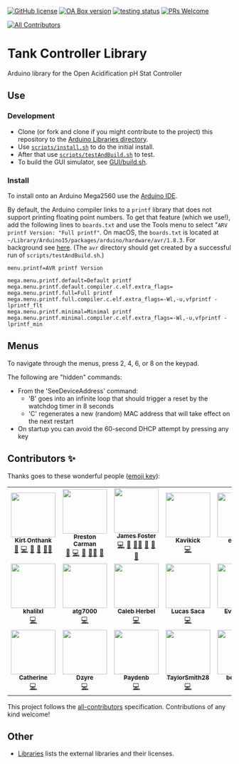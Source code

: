 [![GitHub license](https://img.shields.io/badge/License-MPL%202.0-brightgreen.svg)](https://github.com/Open-Acidification/TankController/blob/master/LICENSE)
[![OA Box version](https://img.shields.io/badge/TankController-v21.08.1-informational.svg)](https://github.com/Open-Acidification/TankController/releases)
[![testing status](https://github.com/Open-Acidification/TankController/workflows/Arduino%20CI/badge.svg)](https://github.com/Open-Acidification/TankController/actions)
[![PRs Welcome](https://img.shields.io/badge/PRs-welcome-brightgreen.svg)](https://github.com/Open-Acidification/TankController/blob/master/CONTRIBUTING.md)
<!-- ALL-CONTRIBUTORS-BADGE:START - Do not remove or modify this section -->
[![All Contributors](https://img.shields.io/badge/all_contributors-17-orange.svg?style=flat-square)](#contributors-)
<!-- ALL-CONTRIBUTORS-BADGE:END -->

# Tank Controller Library

Arduino library for the Open Acidification pH Stat Controller

## Use

### Development

*   Clone (or fork and clone if you might contribute to the project) this repository to the [Arduino Libraries directory](https://www.arduino.cc/en/Hacking/Libraries).
*   Use [`scripts/install.sh`](scripts/install.sh) to do the initial install.
*   After that use [`scripts/testAndBuild.sh`](scripts/testAndBuild.sh) to test.
*   To build the GUI simulator, see [GUI/build.sh](GUI/build.sh).

### Install

To install onto an Arduino Mega2560 use the [Arduino IDE](https://www.arduino.cc/en/software).

By default, the Arduino compiler links to a `printf` library that does not support printing floating point numbers. To get that feature (which we use!), add the following lines to `boards.txt` and use the Tools menu to select "`ARV printf Version: "Full printf"`. On macOS, the `boards.txt` is located at `~/Library/Arduino15/packages/arduino/hardware/avr/1.8.3`. For background see [here](https://forum.arduino.cc/t/no-sprintf-float-formatting-come-back-five-year/331790/6). (The `avr` directory should get created by a successful run of `scripts/testAndBuild.sh`.)

```text
menu.printf=AVR printf Version

mega.menu.printf.default=Default printf
mega.menu.printf.default.compiler.c.elf.extra_flags=
mega.menu.printf.full=Full printf
mega.menu.printf.full.compiler.c.elf.extra_flags=-Wl,-u,vfprintf -lprintf_flt
mega.menu.printf.minimal=Minimal printf
mega.menu.printf.minimal.compiler.c.elf.extra_flags=-Wl,-u,vfprintf -lprintf_min
```

## Menus

To navigate through the menus, press 2, 4, 6, or 8 on the keypad.

The following are "hidden" commands:
*   From the 'SeeDeviceAddress' command:
    *   'B' goes into an infinite loop that should trigger a reset by the watchdog timer in 8 seconds
    *   'C' regenerates a new (random) MAC address that will take effect on the next restart
*   On startup you can avoid the 60-second DHCP attempt by pressing any key

## Contributors ✨

Thanks goes to these wonderful people ([emoji key](https://allcontributors.org/docs/en/emoji-key)):

<!-- ALL-CONTRIBUTORS-LIST:START - Do not remove or modify this section -->
<!-- prettier-ignore-start -->
<!-- markdownlint-disable -->
<table>
  <tr>
    <td align="center"><a href="https://gab.wallawalla.edu/~kirt.onthank/index.html"><img src="https://avatars.githubusercontent.com/u/48142545?v=4?s=100" width="100px;" alt=""/><br /><sub><b>Kirt Onthank</b></sub></a><br /><a href="#business-KirtOnthank" title="Business development">💼</a> <a href="https://github.com/Open-Acidification/TankController/commits?author=KirtOnthank" title="Code">💻</a> <a href="#design-KirtOnthank" title="Design">🎨</a> <a href="#ideas-KirtOnthank" title="Ideas, Planning, & Feedback">🤔</a> <a href="#mentoring-KirtOnthank" title="Mentoring">🧑‍🏫</a></td>
    <td align="center"><a href="https://github.com/prestoncarman"><img src="https://avatars.githubusercontent.com/u/3517157?v=4?s=100" width="100px;" alt=""/><br /><sub><b>Preston Carman</b></sub></a><br /><a href="https://github.com/Open-Acidification/TankController/issues?q=author%3Aprestoncarman" title="Bug reports">🐛</a> <a href="https://github.com/Open-Acidification/TankController/commits?author=prestoncarman" title="Code">💻</a> <a href="#ideas-prestoncarman" title="Ideas, Planning, & Feedback">🤔</a> <a href="#mentoring-prestoncarman" title="Mentoring">🧑‍🏫</a> <a href="https://github.com/Open-Acidification/TankController/pulls?q=is%3Apr+reviewed-by%3Aprestoncarman" title="Reviewed Pull Requests">👀</a></td>
    <td align="center"><a href="http://programminggems.wordpress.com/"><img src="https://avatars.githubusercontent.com/u/1577872?v=4?s=100" width="100px;" alt=""/><br /><sub><b>James Foster</b></sub></a><br /><a href="https://github.com/Open-Acidification/TankController/commits?author=jgfoster" title="Code">💻</a> <a href="#ideas-jgfoster" title="Ideas, Planning, & Feedback">🤔</a> <a href="#mentoring-jgfoster" title="Mentoring">🧑‍🏫</a> <a href="#projectManagement-jgfoster" title="Project Management">📆</a> <a href="https://github.com/Open-Acidification/TankController/pulls?q=is%3Apr+reviewed-by%3Ajgfoster" title="Reviewed Pull Requests">👀</a> <a href="https://github.com/Open-Acidification/TankController/issues?q=author%3Ajgfoster" title="Bug reports">🐛</a></td>
    <td align="center"><a href="https://github.com/Kavikick"><img src="https://avatars.githubusercontent.com/u/50475639?v=4?s=100" width="100px;" alt=""/><br /><sub><b>Kavikick</b></sub></a><br /><a href="https://github.com/Open-Acidification/TankController/commits?author=Kavikick" title="Code">💻</a></td>
    <td align="center"><a href="https://github.com/eucalvo"><img src="https://avatars.githubusercontent.com/u/71796520?v=4?s=100" width="100px;" alt=""/><br /><sub><b>eucalvo</b></sub></a><br /><a href="https://github.com/Open-Acidification/TankController/commits?author=eucalvo" title="Code">💻</a> <a href="https://github.com/Open-Acidification/TankController/issues?q=author%3Aeucalvo" title="Bug reports">🐛</a></td>
    <td align="center"><a href="https://github.com/Lizj96"><img src="https://avatars.githubusercontent.com/u/71606160?v=4?s=100" width="100px;" alt=""/><br /><sub><b>Lizj96</b></sub></a><br /><a href="https://github.com/Open-Acidification/TankController/commits?author=Lizj96" title="Code">💻</a></td>
  </tr>
  <tr>
    <td align="center"><a href="https://github.com/khalilxl"><img src="https://avatars.githubusercontent.com/u/26103228?v=4?s=100" width="100px;" alt=""/><br /><sub><b>khalilxl</b></sub></a><br /><a href="https://github.com/Open-Acidification/TankController/commits?author=khalilxl" title="Code">💻</a></td>
    <td align="center"><a href="https://github.com/atg7000"><img src="https://avatars.githubusercontent.com/u/38963069?v=4?s=100" width="100px;" alt=""/><br /><sub><b>atg7000</b></sub></a><br /><a href="https://github.com/Open-Acidification/TankController/commits?author=atg7000" title="Code">💻</a></td>
    <td align="center"><a href="https://github.com/cherbel"><img src="https://avatars.githubusercontent.com/u/36583106?v=4?s=100" width="100px;" alt=""/><br /><sub><b>Caleb Herbel</b></sub></a><br /><a href="https://github.com/Open-Acidification/TankController/commits?author=cherbel" title="Code">💻</a></td>
    <td align="center"><a href="https://github.com/lsaca05"><img src="https://avatars.githubusercontent.com/u/46550669?v=4?s=100" width="100px;" alt=""/><br /><sub><b>Lucas Saca</b></sub></a><br /><a href="https://github.com/Open-Acidification/TankController/commits?author=lsaca05" title="Code">💻</a></td>
    <td align="center"><a href="https://github.com/EvanKropf"><img src="https://avatars.githubusercontent.com/u/59894430?v=4?s=100" width="100px;" alt=""/><br /><sub><b>EvanKropf</b></sub></a><br /><a href="https://github.com/Open-Acidification/TankController/commits?author=EvanKropf" title="Code">💻</a></td>
    <td align="center"><a href="https://github.com/genevea"><img src="https://avatars.githubusercontent.com/u/83893683?v=4?s=100" width="100px;" alt=""/><br /><sub><b>genevea</b></sub></a><br /><a href="https://github.com/Open-Acidification/TankController/commits?author=genevea" title="Code">💻</a></td>
  </tr>
  <tr>
    <td align="center"><a href="https://github.com/thomca"><img src="https://avatars.githubusercontent.com/u/56854904?v=4?s=100" width="100px;" alt=""/><br /><sub><b>Catherine</b></sub></a><br /><a href="https://github.com/Open-Acidification/TankController/commits?author=thomca" title="Code">💻</a></td>
    <td align="center"><a href="https://github.com/IDzyre"><img src="https://avatars.githubusercontent.com/u/46759635?v=4?s=100" width="100px;" alt=""/><br /><sub><b>Dzyre</b></sub></a><br /><a href="https://github.com/Open-Acidification/TankController/commits?author=IDzyre" title="Code">💻</a></td>
    <td align="center"><a href="https://github.com/Paydenb"><img src="https://avatars.githubusercontent.com/u/83844058?v=4?s=100" width="100px;" alt=""/><br /><sub><b>Paydenb</b></sub></a><br /><a href="https://github.com/Open-Acidification/TankController/commits?author=Paydenb" title="Code">💻</a></td>
    <td align="center"><a href="https://github.com/TaylorSmith28"><img src="https://avatars.githubusercontent.com/u/83837157?v=4?s=100" width="100px;" alt=""/><br /><sub><b>TaylorSmith28</b></sub></a><br /><a href="https://github.com/Open-Acidification/TankController/commits?author=TaylorSmith28" title="Code">💻</a></td>
    <td align="center"><a href="https://github.com/BenjaminWachter"><img src="https://avatars.githubusercontent.com/u/81596850?v=4?s=100" width="100px;" alt=""/><br /><sub><b>benwach</b></sub></a><br /><a href="https://github.com/Open-Acidification/TankController/commits?author=BenjaminWachter" title="Code">💻</a></td>
  </tr>
</table>

<!-- markdownlint-restore -->
<!-- prettier-ignore-end -->

<!-- ALL-CONTRIBUTORS-LIST:END -->

This project follows the [all-contributors](https://github.com/all-contributors/all-contributors) specification. Contributions of any kind welcome!

## Other

*   [Libraries](docs/libraries.md) lists the external libraries and their licenses.
